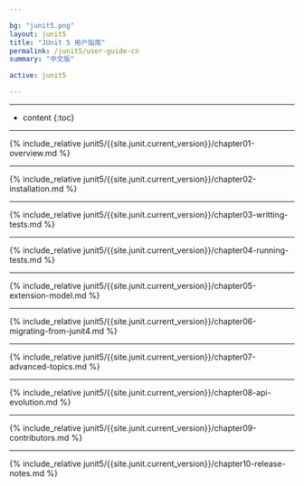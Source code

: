 ```yaml
---

bg: "junit5.png"
layout: junit5
title: "JUnit 5 用户指南"
permalink: /junit5/user-guide-cn
summary: "中文版"

active: junit5

---
```


---

* content
{:toc}

---

{% include_relative junit5/{{site.junit.current_version}}/chapter01-overview.md %}

---

{% include_relative junit5/{{site.junit.current_version}}/chapter02-installation.md %}

---

{% include_relative junit5/{{site.junit.current_version}}/chapter03-writting-tests.md %}

---

{% include_relative junit5/{{site.junit.current_version}}/chapter04-running-tests.md %}

---

{% include_relative junit5/{{site.junit.current_version}}/chapter05-extension-model.md %}

---

{% include_relative junit5/{{site.junit.current_version}}/chapter06-migrating-from-junit4.md %}

---

{% include_relative junit5/{{site.junit.current_version}}/chapter07-advanced-topics.md %}

---

{% include_relative junit5/{{site.junit.current_version}}/chapter08-api-evolution.md %}

---

{% include_relative junit5/{{site.junit.current_version}}/chapter09-contributors.md %}

---

{% include_relative junit5/{{site.junit.current_version}}/chapter10-release-notes.md %}















